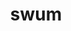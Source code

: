 ---
category: 4-letters
denotation: null
name: swum
reference_link: https://www.etymonline.com/word/swum
root_language: null
root_name: null
title: swum
type: free
word_sums:
- respelling: swum
  sum: 'Swum + '
---